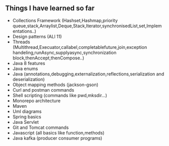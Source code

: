 ## Things I have learned so far


- Collections Framework (Hashset,Hashmap,priority queue,stack,Arraylist,Deque,Stack,Iterator,synchronisedList,set,Implementations..)
- Design patterns (ALl 11)
- Threads (Multithread,Execuator,callabel,completablefuture,join,exception handeling,runAsync,supplyasync,synchronization block,thenAccept,thenCompose..)
- Java 8 features
- Java enums
- Java (annotations,debugging,externalization,reflections,serialization and deserialization)
- Object mapping methods (jackson-gson)
- Curl and postman commands
- Shell scripting (commands like pwd,mksdir...)
- Monorepo architecture
- Maven
- Uml diagrams
- Spring basics
- Java Servlet
- Git and Tomcat commands
- Javascript (all basics like function,methods)
- Java kafka (producer consumer programs)